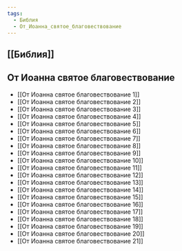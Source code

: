 ```yaml
---
tags:
  - Библия
  - От_Иоанна_святое_благовествование
---
```

## [[Библия]]
## От Иоанна святое благовествование
- [[От Иоанна святое благовествование 1]]
- [[От Иоанна святое благовествование 2]]
- [[От Иоанна святое благовествование 3]]
- [[От Иоанна святое благовествование 4]]
- [[От Иоанна святое благовествование 5]]
- [[От Иоанна святое благовествование 6]]
- [[От Иоанна святое благовествование 7]]
- [[От Иоанна святое благовествование 8]]
- [[От Иоанна святое благовествование 9]]
- [[От Иоанна святое благовествование 10]]
- [[От Иоанна святое благовествование 11]]
- [[От Иоанна святое благовествование 12]]
- [[От Иоанна святое благовествование 13]]
- [[От Иоанна святое благовествование 14]]
- [[От Иоанна святое благовествование 15]]
- [[От Иоанна святое благовествование 16]]
- [[От Иоанна святое благовествование 17]]
- [[От Иоанна святое благовествование 18]]
- [[От Иоанна святое благовествование 19]]
- [[От Иоанна святое благовествование 20]]
- [[От Иоанна святое благовествование 21]]
